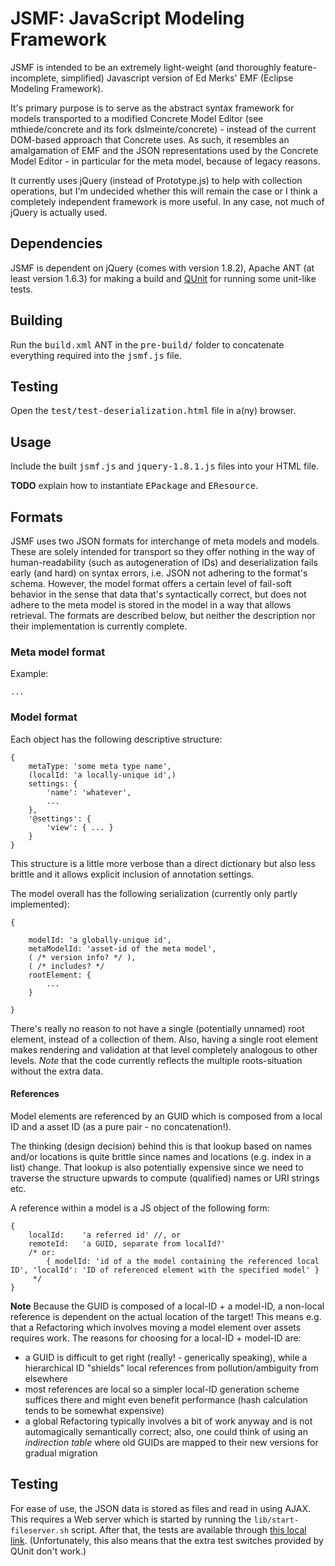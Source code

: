 JSMF: JavaScript Modeling Framework
===================================

JSMF is intended to be an extremely light-weight (and thoroughly feature-incomplete, simplified) Javascript version of Ed Merks' EMF (Eclipse Modeling Framework).

It's primary purpose is to serve as the abstract syntax framework for models transported to a modified Concrete Model Editor (see mthiede/concrete and its fork dslmeinte/concrete) - instead of the current DOM-based approach that Concrete uses.
As such, it resembles an amalgamation of EMF and the JSON representations used by the Concrete Model Editor - in particular for the meta model, because of legacy reasons.

It currently uses jQuery (instead of Prototype.js) to help with collection operations, but I'm undecided whether this will remain the case or I think a completely independent framework is more useful.
In any case, not much of jQuery is actually used.


## Dependencies

JSMF is dependent on jQuery (comes with version 1.8.2), Apache ANT (at least version 1.6.3) for making a build and [QUnit](http://qunitjs.com/) for running some unit-like tests.

## Building

Run the <tt>build.xml</tt> ANT in the <tt>pre-build/</tt> folder to concatenate everything required into the <tt>jsmf.js</tt> file.

## Testing

Open the <tt>test/test-deserialization.html</tt> file in a(ny) browser.

## Usage

Include the built <tt>jsmf.js</tt> and <tt>jquery-1.8.1.js</tt> files into your HTML file.

**TODO** explain how to instantiate <tt>EPackage</tt> and <tt>EResource</tt>.

## Formats

JSMF uses two JSON formats for interchange of meta models and models.
These are solely intended for transport so they offer nothing in the way of human-readability (such as autogeneration of IDs) and deserialization fails early (and hard) on syntax errors, i.e. JSON not adhering to the format's schema.
However, the model format offers a certain level of fail-soft behavior in the sense that data that's syntactically correct, but does not adhere to the meta model is stored in the model in a way that allows retrieval.
The formats are described below, but neither the description nor their implementation is currently complete.


### Meta model format

Example:
```
...
```

### Model format

Each object has the following descriptive structure:
```
{
	metaType: 'some meta type name',
	(localId: 'a locally-unique id',)
	settings: {
		'name': 'whatever',
		...
	},
	'@settings': {
		'view': { ... }
	}
}
```
This structure is a little more verbose than a direct dictionary but also less brittle and it allows explicit inclusion of annotation settings.

The model overall has the following serialization (currently only partly implemented):
```
{

	modelId: 'a globally-unique id',
	metaModelId: 'asset-id of the meta model',
	( /* version info? */ ),
	( /* includes? */
	rootElement: {
		...
	}

}
```
There's really no reason to not have a single (potentially unnamed) root element, instead of a collection of them.
Also, having a single root element makes rendering and validation at that level completely analogous to other levels.
*Note* that the code currently reflects the multiple roots-situation without the extra data.


#### References

Model elements are referenced by an GUID which is composed from a local ID and a asset ID (as a pure pair - no concatenation!).

The thinking (design decision) behind this is that lookup based on names and/or locations is quite brittle since names and locations (e.g. index in a list) change.
That lookup is also potentially expensive since we need to traverse the structure upwards to compute (qualified) names or URI strings etc.

A reference within a model is a JS object of the following form:

```
{
	localId:	'a referred id' //, or
	remoteId:	'a GUID, separate from localId?'
	/* or:
		{ modelId: 'id of a the model containing the referenced local ID', 'localId': 'ID of referenced element with the specified model' }
	 */
}
```

**Note** Because the GUID is composed of a local-ID + a model-ID, a non-local reference is dependent on the actual location of the target!
This means e.g. that a Refactoring which involves moving a model element over assets requires work.
The reasons for choosing for a local-ID + model-ID are:
- a GUID is difficult to get right (really! - generically speaking), while a hierarchical ID "shields" local references from pollution/ambiguity from elsewhere
- most references are local so a simpler local-ID generation scheme suffices there and might even benefit performance (hash calculation tends to be somewhat expensive)
- a global Refactoring typically involves a bit of work anyway and is not automagically semantically correct; also, one could think of using an _indirection table_ where old GUIDs are mapped to their new versions for gradual migration


## Testing

For ease of use, the JSON data is stored as files and read in using AJAX.
This requires a Web server which is started by running the ```lib/start-fileserver.sh``` script.
After that, the tests are available through [this local link](http://localhost:9080/test/test-deserialization.html).
(Unfortunately, this also means that the extra test switches provided by QUnit don't work.)

